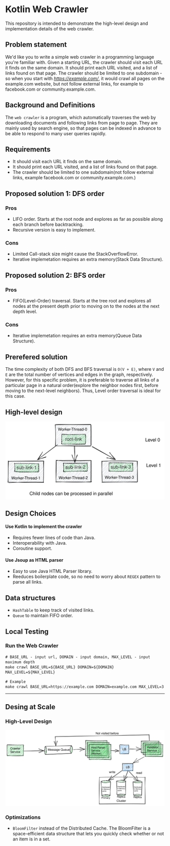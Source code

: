 # Kotlin Web Crawler

This repository is intended to demonstrate the high-level design and implementation details of the web crawler.

## Problem statement
We'd like you to write a simple web crawler in a programming language you're familiar with. Given a starting URL, the crawler should visit each URL it finds on the same domain. It should print each URL visited, and a list of links found on that page. The crawler should be limited to one subdomain - so when you start with *https://example.com/*, it would crawl all pages on the example.com website, but not follow external links, for example to facebook.com or community.example.com.

## Background and Definitions
The `web crawler` is a program, which automatically traverses the web by downloading documents and following links from page to page. They are mainly used by search engine, so that pages can be indexed in advance to be able to respond to many user queries rapidly.

## Requirements
* It should visit each URL it finds on the same domain.
* It should print each URL visited, and a list of links found on that page.
* The crawler should be limited to one subdomain(not follow external links, example facebook.com or community.example.com.)

## Proposed solution 1: DFS order
### Pros
* LIFO order. Starts at the root node and explores as far as possible along each branch before backtracking.
* Recursive version is easy to implement.

### Cons
* Limited Call-stack size might cause the StackOverflowError.
* Iterative implemetation requires an extra memory(Stack Data Structure).

## Proposed solution 2: BFS order
### Pros
* FIFO(Level-Order) traversal. Starts at the tree root and explores all nodes at the present depth prior to moving on to the nodes at the next depth level.

### Cons
* Iterative implemetation requires an extra memory(Queue Data Structure).

## Prerefered solution
The time complexity of both DFS and BFS traversal is `O(V + E)`, where `V` and `E` are the total number of vertices and edges in the graph, respectively.
However, for this specific problem, it is preferable to traverse all links of a particular page in a natural order(explore the neighbor nodes first, before moving to the next-level neighbors). Thus, Level order traversal is ideal for this case.
## High-level design
![Imgur](doc/concurrent-web-crawler-diagram.svg)

## Design Choices
#### Use Kotlin to implement the crawler
* Requires fewer lines of code than Java.
* Interoperability with Java.
* Coroutine support.

#### Use Jsoup as HTML parser
* Easy to use Java HTML Parser library.
* Reeduces boilerplate code, so no need to worry about `REGEX` pattern to parse all links.

## Data structures
* `HashTable` to keep track of visited links.
* `Queue` to maintain FIFO order.

## Local Testing
### Run the Web Crawler
```
# BASE_URL - input url, DOMAIN - input domain, MAX_LEVEL - input maximum depth
make crawl BASE_URL=${BASE_URL} DOMAIN=${DOMAIN} MAX_LEVEL=${MAX_LEVEL}
```
```
# Example
make crawl BASE_URL=https://example.com DOMAIN=example.com MAX_LEVEL=3
```

*******************
## Desing at Scale
### High-Level Design
![Imgur](doc/web-crawler-at-scale-diagram.svg)
### Optimizations
* `BloomFilter` instead of the Distributed Cache. The BloomFilter is a space-efficient data structure that lets you quickly check whether or not an item is in a set.
